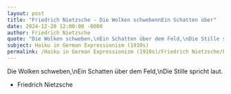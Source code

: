```yaml
---
layout: post
title: "Friedrich Nietzsche - Die Wolken schwebennEin Schatten über"
date: 2024-12-28 12:00:00 -0000
author: Friedrich Nietzsche
quote: "Die Wolken schweben,\nEin Schatten über dem Feld,\nDie Stille spricht laut."
subject: Haiku in German Expressionism (1910s)
permalink: /Haiku in German Expressionism (1910s)/Friedrich Nietzsche/Friedrich Nietzsche - Die Wolken schwebennEin Schatten über
---
```


Die Wolken schweben,\nEin Schatten über dem Feld,\nDie Stille spricht laut.

- Friedrich Nietzsche
